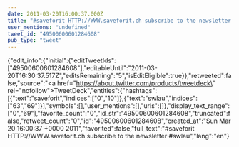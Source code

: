 ```yaml
---
date: 2011-03-20T16:00:37.000Z
title: "#saveforit HTTP://WWW.saveforit.ch subscribe to the newsletter #swlau″"
user_mentions: "undefined"
tweet_id: "49500600601284608"
pub_type: "tweet"
---
```

{"edit_info":{"initial":{"editTweetIds":["49500600601284608"],"editableUntil":"2011-03-20T16:30:37.517Z","editsRemaining":"5","isEditEligible":true}},"retweeted":false,"source":"<a href=\"https://about.twitter.com/products/tweetdeck\" rel=\"nofollow\">TweetDeck</a>","entities":{"hashtags":[{"text":"saveforit","indices":["0","10"]},{"text":"swlau","indices":["63","69"]}],"symbols":[],"user_mentions":[],"urls":[]},"display_text_range":["0","69"],"favorite_count":"0","id_str":"49500600601284608","truncated":false,"retweet_count":"0","id":"49500600601284608","created_at":"Sun Mar 20 16:00:37 +0000 2011","favorited":false,"full_text":"#saveforit HTTP://WWW.saveforit.ch subscribe to the newsletter #swlau","lang":"en"}

